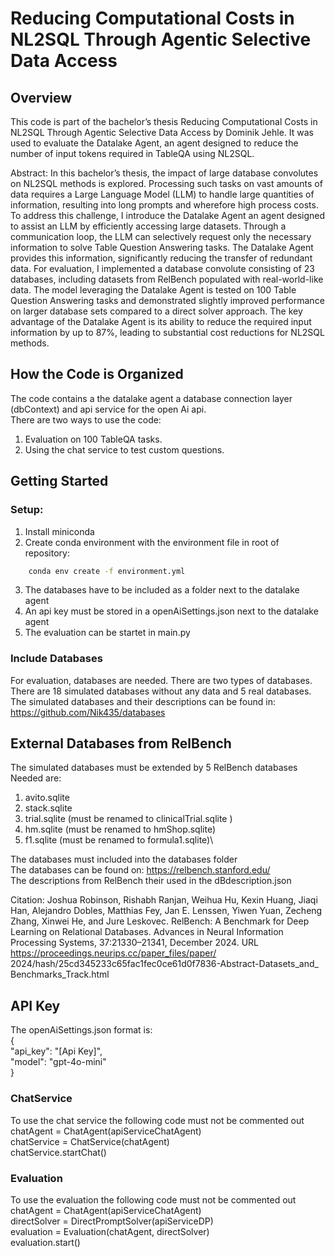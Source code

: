 # Reducing Computational Costs in NL2SQL Through Agentic Selective Data Access

## Overview
This code is part of the bachelor’s thesis Reducing Computational Costs in NL2SQL Through Agentic Selective Data Access by Dominik Jehle.
It was used to evaluate the Datalake Agent, an agent designed to reduce the number of input tokens required in TableQA using NL2SQL.

Abstract:
In this bachelor’s thesis, the impact of large database convolutes on NL2SQL methods
is explored. Processing such tasks on vast amounts of data requires a Large Language
Model (LLM) to handle large quantities of information, resulting into long prompts
and wherefore high process costs. To address this challenge, I introduce the Datalake
Agent an agent designed to assist an LLM by efficiently accessing large datasets.
Through a communication loop, the LLM can selectively request only the necessary
information to solve Table Question Answering tasks. The Datalake Agent provides
this information, significantly reducing the transfer of redundant data. For evaluation,
I implemented a database convolute consisting of 23 databases, including datasets
from RelBench populated with real-world-like data. The model leveraging the
Datalake Agent is tested on 100 Table Question Answering tasks and demonstrated
slightly improved performance on larger database sets compared to a direct solver
approach. The key advantage of the Datalake Agent is its ability to reduce the
required input information by up to 87%, leading to substantial cost reductions for
NL2SQL methods.

## How the Code is Organized
The code contains a the datalake agent a database connection layer (dbContext) and api service for the open Ai api.\
There are two ways to use the code:
1. Evaluation on 100 TableQA tasks.
2. Using the chat service to test custom questions.

## Getting Started

### Setup:
1. Install miniconda
2. Create conda environment with the environment file in root of repository:  
```bash
    conda env create -f environment.yml
```
3. The databases have to be included as a folder next to the datalake agent
4. An api key must be stored in a openAiSettings.json next to the datalake agent
5. The evaluation can be startet in main.py

### Include Databases
For evaluation, databases are needed.
There are two types of databases.
There are 18 simulated databases without any data and 5 real databases.\
The simulated databases and their descriptions can be found in:\
https://github.com/Nik435/databases


## External Databases from RelBench
The simulated databases must be extended by 5 RelBench databases\
Needed are:
1. avito.sqlite
2. stack.sqlite
3. trial.sqlite (must be renamed to clinicalTrial.sqlite )
4. hm.sqlite (must be renamed to hmShop.sqlite)
5. f1.sqlite (must be renamed to formula1.sqlite)\

The databases must included into the databases folder\
The databases can be found on: https://relbench.stanford.edu/ \
The descriptions from RelBench their used in the dBdescription.json

Citation: Joshua Robinson, Rishabh Ranjan, Weihua Hu, Kexin Huang, Jiaqi Han, Alejandro
Dobles, Matthias Fey, Jan E. Lenssen, Yiwen Yuan, Zecheng Zhang, Xinwei He,
and Jure Leskovec. RelBench: A Benchmark for Deep Learning on Relational
Databases. Advances in Neural Information Processing Systems, 37:21330–21341,
December 2024. URL https://proceedings.neurips.cc/paper_files/paper/
2024/hash/25cd345233c65fac1fec0ce61d0f7836-Abstract-Datasets_and_
Benchmarks_Track.html

## API Key
The openAiSettings.json format is:\
{\
    "api_key": "[Api Key]",\
    "model": "gpt-4o-mini"\
}

### ChatService
To use the chat service the following code must not be commented out\
    chatAgent = ChatAgent(apiServiceChatAgent)\
    chatService = ChatService(chatAgent)\
    chatService.startChat()

### Evaluation
To use the evaluation the following code must not be commented out\
    chatAgent = ChatAgent(apiServiceChatAgent)\
    directSolver = DirectPromptSolver(apiServiceDP)\
    evaluation = Evaluation(chatAgent, directSolver)\
    evaluation.start()
